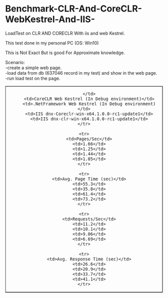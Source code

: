 # Benchmark-CLR-And-CoreCLR-WebKestrel-And-IIS-
LoadTest on CLR AND CORECLR With iis and web Kestrel.<br/>

This test done in my personal PC (OS: Win10)<br/>

This is Not Exact But is good For Approximate knowledge.<br/>

Scenario:<br/>
-create a simple web page.<br/>
-load data from db (637046 record in my test) and show in the web page.<br/>
-run load test on the page.<br/>

<table align="center" border="1" width="1000" style="text-align:center">
    <tr>
        <td>

        </td>
        <td>CoreCLR Web Kestrel (In Debug environment)</td>
        <td>.NetFramework Web Kestrel (In Debug environment)</td>
        <td>IIS dnx-Coreclr-win-x64.1.0.0-rc1-update1</td>
        <td>IIS dnx-clr-win-x64.1.0.0-rc1-update1</td>
    </tr>

    <tr>
        <td>Pages/Sec</td>
        <td>1.66</td>
        <td>1.25</td>
        <td>1.44</td>
        <td>1.05</td>
    </tr>

    <tr>
        <td>Avg. Page Time (sec)</td>
        <td>55.3</td>
        <td>35.8</td>
        <td>61.4</td>
        <td>73.2</td>
    </tr>

    <tr>
        <td>Requests/Sec</td>
        <td>11.2</td>
        <td>10.1</td>
        <td>9.06</td>
        <td>6.69</td>
    </tr>

    <tr>
        <td>Avg. Response Time (sec)</td>
        <td>26.6</td>
        <td>20.9</td>
        <td>33.7</td>
        <td>41.1</td>
    </tr>
</table>
<br/>


